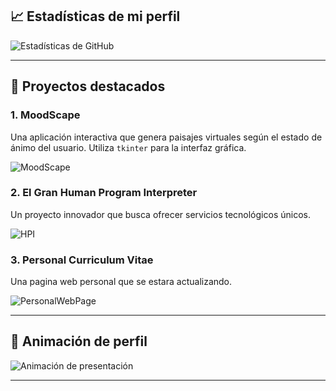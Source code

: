 ## 📈 Estadísticas de mi perfil

![Estadísticas de GitHub](https://github-readme-stats.vercel.app/api?username=molxeuz&show_icons=true&hide_title=true&count_private=true&theme=radical)

---

## 🚀 Proyectos destacados

### 1. **MoodScape**
Una aplicación interactiva que genera paisajes virtuales según el estado de ánimo del usuario. Utiliza `tkinter` para la interfaz gráfica.

![MoodScape](https://img.shields.io/badge/MoodScape-Python-brightgreen)

### 2. **El Gran Human Program Interpreter**
Un proyecto innovador que busca ofrecer servicios tecnológicos únicos.

![HPI](https://img.shields.io/badge/HPI-Innovación-blue)

### 3. **Personal Curriculum Vitae**
Una pagina web personal que se estara actualizando.

![PersonalWebPage](https://github.com/molxeuz/PersonalCurriculumVitae)

---

## 🎨 Animación de perfil

![Animación de presentación](https://media.giphy.com/media/26xBzwFub2MOH5Uu8/giphy.gif)

---
